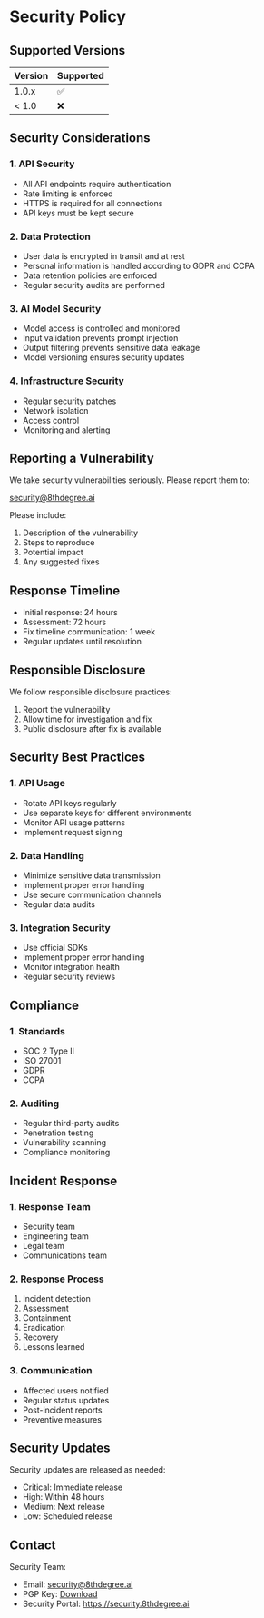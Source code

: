 # Security Policy

## Supported Versions

| Version | Supported          |
| ------- | ------------------ |
| 1.0.x   | :white_check_mark: |
| < 1.0   | :x:                |

## Security Considerations

### 1. API Security
- All API endpoints require authentication
- Rate limiting is enforced
- HTTPS is required for all connections
- API keys must be kept secure

### 2. Data Protection
- User data is encrypted in transit and at rest
- Personal information is handled according to GDPR and CCPA
- Data retention policies are enforced
- Regular security audits are performed

### 3. AI Model Security
- Model access is controlled and monitored
- Input validation prevents prompt injection
- Output filtering prevents sensitive data leakage
- Model versioning ensures security updates

### 4. Infrastructure Security
- Regular security patches
- Network isolation
- Access control
- Monitoring and alerting

## Reporting a Vulnerability

We take security vulnerabilities seriously. Please report them to:

security@8thdegree.ai

Please include:
1. Description of the vulnerability
2. Steps to reproduce
3. Potential impact
4. Any suggested fixes

## Response Timeline

- Initial response: 24 hours
- Assessment: 72 hours
- Fix timeline communication: 1 week
- Regular updates until resolution

## Responsible Disclosure

We follow responsible disclosure practices:
1. Report the vulnerability
2. Allow time for investigation and fix
3. Public disclosure after fix is available

## Security Best Practices

### 1. API Usage
- Rotate API keys regularly
- Use separate keys for different environments
- Monitor API usage patterns
- Implement request signing

### 2. Data Handling
- Minimize sensitive data transmission
- Implement proper error handling
- Use secure communication channels
- Regular data audits

### 3. Integration Security
- Use official SDKs
- Implement proper error handling
- Monitor integration health
- Regular security reviews

## Compliance

### 1. Standards
- SOC 2 Type II
- ISO 27001
- GDPR
- CCPA

### 2. Auditing
- Regular third-party audits
- Penetration testing
- Vulnerability scanning
- Compliance monitoring

## Incident Response

### 1. Response Team
- Security team
- Engineering team
- Legal team
- Communications team

### 2. Response Process
1. Incident detection
2. Assessment
3. Containment
4. Eradication
5. Recovery
6. Lessons learned

### 3. Communication
- Affected users notified
- Regular status updates
- Post-incident reports
- Preventive measures

## Security Updates

Security updates are released as needed:
- Critical: Immediate release
- High: Within 48 hours
- Medium: Next release
- Low: Scheduled release

## Contact

Security Team:
- Email: security@8thdegree.ai
- PGP Key: [Download](https://8thdegree.ai/security/pgp-key.asc)
- Security Portal: https://security.8thdegree.ai 